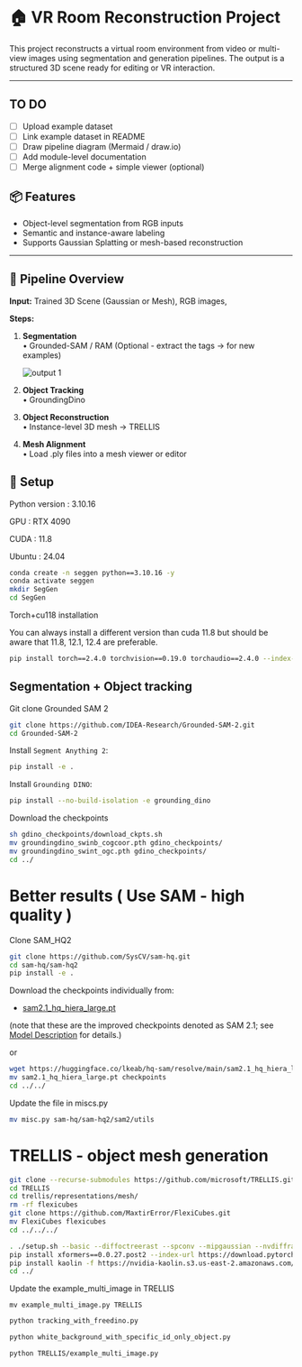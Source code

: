 # 🏠 VR Room Reconstruction Project

This project reconstructs a virtual room environment from video or multi-view images using segmentation and generation pipelines. The output is a structured 3D scene ready for editing or VR interaction.

---
## TO DO

- [ ] Upload example dataset
- [ ] Link example dataset in README
- [ ] Draw pipeline diagram (Mermaid / draw.io)
- [ ] Add module-level documentation
- [ ] Merge alignment code + simple viewer (optional)

## 📦 Features

- Object-level segmentation from RGB inputs
- Semantic and instance-aware labeling
- Supports Gaussian Splatting or mesh-based reconstruction

---




## 🚀 Pipeline Overview

**Input:** Trained 3D Scene (Gaussian or Mesh), RGB images,

**Steps:**
1. **Segmentation**  
   • Grounded-SAM / RAM (Optional - extract the tags -> for new examples)

   ![output 1](https://github.com/user-attachments/assets/977aa565-3102-4d6e-82dc-0b9c12bb4f28)

3. **Object Tracking**  
   • GroundingDino
4. **Object Reconstruction**  
   • Instance-level 3D mesh -> TRELLIS
5. **Mesh Alignment**  
   • Load .ply files into a mesh viewer or editor



## 🔧 Setup

Python version : 3.10.16

GPU : RTX 4090

CUDA : 11.8

Ubuntu : 24.04

```bash
conda create -n seggen python==3.10.16 -y
conda activate seggen
mkdir SegGen
cd SegGen
```

Torch+cu118 installation

You can always install a different version than cuda 11.8 but should be aware that 11.8, 12.1, 12.4 are preferable.

```bash
pip install torch==2.4.0 torchvision==0.19.0 torchaudio==2.4.0 --index-url https://download.pytorch.org/whl/cu118
```



## Segmentation + Object tracking 

Git clone Grounded SAM 2

```bash
git clone https://github.com/IDEA-Research/Grounded-SAM-2.git
cd Grounded-SAM-2
```

Install `Segment Anything 2`:

```bash
pip install -e .
```

Install `Grounding DINO`:

```bash
pip install --no-build-isolation -e grounding_dino
```
Download the checkpoints
```bash
sh gdino_checkpoints/download_ckpts.sh
mv groundingdino_swinb_cogcoor.pth gdino_checkpoints/
mv groundingdino_swint_ogc.pth gdino_checkpoints/
cd ../
```



# Better results ( Use SAM - high quality )

Clone SAM_HQ2

```bash
git clone https://github.com/SysCV/sam-hq.git
cd sam-hq/sam-hq2
pip install -e .
```

Download the checkpoints individually from:


<!-- - [sam2.1_hiera_large.pt](https://dl.fbaipublicfiles.com/segment_anything_2/092824/sam2.1_hiera_large.pt) -->
- [sam2.1_hq_hiera_large.pt](https://huggingface.co/lkeab/hq-sam/resolve/main/sam2.1_hq_hiera_large.pt?download=true)

(note that these are the improved checkpoints denoted as SAM 2.1; see [Model Description](#model-description) for details.)

or

```bash
wget https://huggingface.co/lkeab/hq-sam/resolve/main/sam2.1_hq_hiera_large.pt
mv sam2.1_hq_hiera_large.pt checkpoints
cd ../../
```

Update the file in miscs.py
```bash
mv misc.py sam-hq/sam-hq2/sam2/utils
```




# TRELLIS - object mesh generation
```bash
git clone --recurse-submodules https://github.com/microsoft/TRELLIS.git
cd TRELLIS
cd trellis/representations/mesh/
rm -rf flexicubes
git clone https://github.com/MaxtirError/FlexiCubes.git
mv FlexiCubes flexicubes
cd ../../../
```

```sh
. ./setup.sh --basic --diffoctreerast --spconv --mipgaussian --nvdiffrast
pip install xformers==0.0.27.post2 --index-url https://download.pytorch.org/whl/cu118
pip install kaolin -f https://nvidia-kaolin.s3.us-east-2.amazonaws.com/torch-2.4.0_cu118.html  #These are just lines since the shell script has issues
cd ../
```


Update the example_multi_image in TRELLIS
```
mv example_multi_image.py TRELLIS
```

```bash
python tracking_with_freedino.py
```

```bash
python white_background_with_specific_id_only_object.py
```

```bash
python TRELLIS/example_multi_image.py
```


